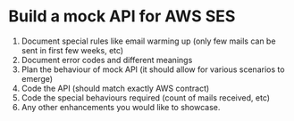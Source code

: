 # Build a mock API for AWS SES

1. Document special rules like email warming up (only few mails can be sent in first few weeks, etc)
2. Document error codes and different meanings
3. Plan the behaviour of mock API (it should allow for various scenarios to emerge)
4. Code the API (should match exactly AWS contract)
5. Code the special behaviours required (count of mails received, etc)
6. Any other enhancements you would like to showcase.